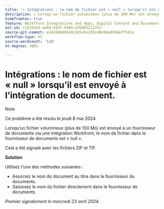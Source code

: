 ```yaml
---
title: '« Intégrations : le nom de fichier est « null » lorsqu’il est envoyé à AEM via l’intégration. »'
description: « Lorsqu’un fichier volumineux (plus de 100 Mo) est envoyé à Adobe Experience Manager via l’intégration Workfront, le nom de fichier dans AEM est "null". »  »
hidefromtoc: true
feature: Workfront Integrations and Apps, Digital Content and Documents
exl-id: c2d15424-ae04-414f-9384-a7b083212313
source-git-commit: e24d266002a913e5c6e2d5e40e9dad36deff541a
workflow-type: ht
source-wordcount: '110'
ht-degree: 100%

---
```


# Intégrations : le nom de fichier est « null » lorsqu’il est envoyé à l’intégration de document.

>[!NOTE]
>
>Ce problème a été résolu le jeudi 8 mai 2024.

Lorsqu’un fichier volumineux (plus de 100 Mo) est envoyé à un fournisseur de documents via une intégration Workfront, le nom de fichier dans le fournisseur de documents est « null ».

Cela a été signalé avec les fichiers ZIP et TIF.

**Solution**

Utilisez l’une des méthodes suivantes :

* Associez le nom du document au titre dans le fournisseur du documents.
* Saisissez le nom du fichier directement dans le fournisseur de documents.

_Premier signalement le mercredi 23 avril 2024._


